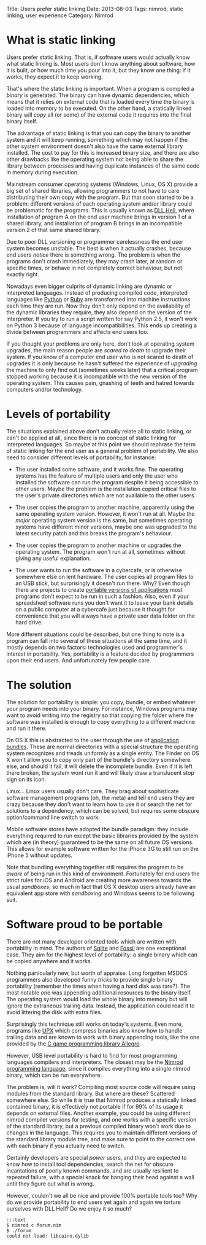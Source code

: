 Title: Users prefer static linking
Date: 2013-08-03
Tags: nimrod, static linking, user experience
Category: Nimrod


# What is static linking

Users prefer static linking. That is, if software users would
actually know what static linking is. Most users don't know anything
about software, how it is built, or how much time you pour into it,
but they know one thing: if it works, they expect it to keep working.

That's where the static linking is important. When a program is
compiled a *binary* is generated. The binary can have dynamic
dependencies, which means that it relies on external code that is
loaded every time the binary is loaded into memory to be executed.
On the other hand, a statically linked binary will *copy* all (or
some) of the external code it requires into the final binary itself.

The advantage of static linking is that you can copy the binary to
another system and it will keep running, something which may not
happen if the other system environment doesn't also have the same
external library installed. The cost to pay for this is increased
binary size, and there are also other drawbacks like the operating
system not being able to share the library between processes and
having duplicate instances of the same code in memory during
execution.

Mainstream consumer operating systems (Windows, Linux, OS X) provide
a big set of shared libraries, allowing programmers to not have to
care distributing their own copy with the program. But that soon
started to be a problem: different versions of each operating system
and/or library could be problematic for the programs. This is usually
known as [DLL Hell](https://en.wikipedia.org/wiki/DLL_Hell), where
installation of program A on the end user machine brings in version
1 of a shared library, and installation of program B brings in an
incompatible version 2 of that same shared library.

Due to poor DLL versioning or programmer carelessness the end user
system becomes unstable. The best is when it actually crashes,
because end users *notice* there is something wrong. The problem
is when the programs don't crash immediately, they may crash later,
at random or specific times, or behave in not completely correct
behaviour, but not exactly right.

Nowadays even bigger culprits of dynamic linking are dynamic or
interpreted languages. Instead of producing compiled code, interpreted
languages like [Python](http://www.python.org) or
[Ruby](http://www.ruby-lang.org) are transformed into machine
instructions each time they are run. Now they don't only depend on
the availability of the dynamic libraries they require, they also
depend on the version of the interpreter. If you try to run a script
written for say Python 2.5, it won't work on Python 3 because of
language incompatibilities. This ends up creating a divide between
programmers and affects end users too.

If you thought your problems are only here, don't look at operating
system upgrades, the main reason people are *scared to death* to
upgrade their system.  If you know of a computer end user who is
not scared to death of upgrades it is only because he hasn't suffered
the experience of *upgrading* the machine to only find out (sometimes
weeks later) that a critical program stopped working because it is
incompatible with the new version of the operating system. This
causes pain, gnashing of teeth and hatred towards computers and/or
technology.


# Levels of portability

The situations explained above don't actually relate all to static
linking, or can't be applied at all, since there is no concept of
static linking for interpreted languages. So maybe at this point
we should rephrase the term of static linking for the end user as
a general problem of portability. We also need to consider different
levels of portability, for instance:

* The user installed some software, and it works fine. The operating
  systems has the feature of multiple users and only the user who
  installed the software can run the program despite it being
  accessible to other users. Maybe the problem is the installation
  copied critical files to the user's private directories which are
  not available to the other users.

* The user copies the program to another machine, apparently using
  the same operating system version. However, it won't run at all.
  Maybe the *major* operating system version is the same, but
  sometimes operating systems have different minor versions, maybe
  one was upgraded to the latest security patch and this breaks the
  program's behaviour.

* The user copies the program to another machine or upgrades the
  operating system. The program won't run at all, sometimes without
  giving any useful explanation.

* The user wants to run the software in a cybercafe, or is otherwise
  somewhere else on lent hardware. The user copies all program
  files to an USB stick, but surprisingly it doesn't run there.
  Why? Even though there are projects to create [portable versions
  of applications](http://portableapps.com) most programs don't
  expect to be run in such a fashion. Also, even if your spreadsheet
  software runs you don't want it to leave your bank details on a
  public computer at a cybercafe just because it thought for
  convenience that you will always have a private user data folder
  on the hard drive.

More different situations could be described, but one thing to note
is a program can fall into several of these situations at the same
time, and it mostly depends on two factors: technologies used and
programmer's interest in portability. Yes, portability is a feature
decided by programmers upon their end users. And unfortunately few
people care.


# The solution

The solution for portability is simple: you copy, bundle, or embed
whatever your program needs into your binary. For instance, Windows
programs may want to avoid writing into the registry so that copying
the folder where the software was installed is enough to copy
everything to a different machine and run it there.

On OS X this is abstracted to the user through the use of [application
bundles](https://en.wikipedia.org/wiki/Application_bundle). These
are normal directories with a special structure the operating system
recognizes and treads uniformly as a single entity. The Finder on
OS X won't allow you to copy only part of the bundle's directory
somewhere else, and should it fail, it will delete the incomplete
bundle. Even if it is left there broken, the system wont run it and
will likely draw a translucent stop sign on its icon.

Linux… Linux users usually don't care. They brag about sophisticate
software management programs (oh, the meta) and tell end users they
are crazy because they don't want to learn how to use it or search
the net for solutions to a dependency, which can be solved, but
requires some obscure option/command line switch to work.

Mobile software stores have adopted the bundle paradigm: they include
everything required to run except the basic libraries provided by
the system which are (in theory) guaranteed to be the same on all
future OS versions. This allows for example software written for
the iPhone 3G to still run on the iPhone 5 without updates.

Note that bundling everything together still requires the program
to be *aware* of being run in this kind of environment. Fortunately
for end users the strict rules for iOS and Android are creating
more awareness towards the usual *sandboxes*, so much in fact that
OS X desktop users already have an equivalent app store with
*sandboxing* and Windows seems to be following suit.


# Software proud to be portable

There are not many developer oriented tools which are written with
portability in mind. The authors of [Sqlite](https://sqlite.org)
and [Fossil](http://fossil-scm.org/index.html/doc/trunk/www/index.wiki)
are one exceptional case. They aim for the highest level of
portability: a single binary which can be copied anywhere and it
works.

Nothing particularly new, but worth of appraise. Long forgotten
MSDOS programmers also developed funny *tricks* to provide single
binary portability (remember the times when having a hard disk was
rare?). The most notable one was appending additional resources to
the binary itself. The operating system would load the whole binary
into memory but will ignore the extraneous trailing data. Instead,
the application could read it to avoid littering the disk with extra
files.

Surprisingly this technique still works on today's systems. Even
more, programs like [UPX](http://upx.sourceforge.net) which compress
binaries also know how to handle trailing data and are known to
work with binary appending tools, like the one provided by the [C
game programming library Allegro](http://alleg.sourceforge.net).

However, USB level portability is hard to find for most programming
languages compilers and interpreters. The closest may be the [Nimrod
programming language](http://nimrod-code.org), since it compiles
everything into a single nimrod binary, which can be run everywhere.

The problem is, will it work? Compiling most source code will require
using modules from the standard library. But where are these?
Scattered somewhere else. So while it is true that Nimrod produces
a statically linked contained binary, it is effectively not portable
if for 99% of its usage it depends on external files. Another
example, you could be using different nimrod compiler versions for
testing, and one works with a specific version of the standard
library, but a previous compiled binary won't work due to changes
in the language. This requires you to maintain different versions
of the standard library module tree, and make sure to point to the
correct one with each binary if you actually need to switch.

Certainly developers are special *power* users, and they are expected
to know how to install tool dependencies, search the net for obscure
incantations of poorly known commands, and are usually resilient
to repeated failure, with a special knack for banging their head
against a wall until they figure out what is wrong.

However, couldn't we all be nice and provide 100% portable tools
too? Why do we provide portability to end users yet again and again
we torture ourselves with DLL Hell? Do we enjoy it so much?


	:::text
	$ nimrod c forum.nim
	$ ./forum
	could not load: libcairo.dylib
